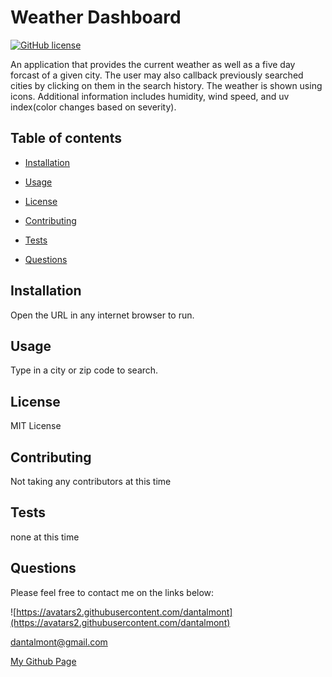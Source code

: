 # Weather Dashboard

[![GitHub license](https://img.shields.io/github/license/Naereen/StrapDown.js.svg)](https://github.com/dantalmont)

  

An application that provides the current weather as well as a five day forcast of a given city. The user may also callback previously searched cities by clicking on them in the search history. The weather is shown using icons. Additional information includes humidity, wind speed, and uv index(color changes based on severity).

## Table of contents

* [Installation](#installation)

* [Usage](#usage)

* [License](#license)

* [Contributing](#Contributing)

* [Tests](#Tests)

* [Questions](#Questions)

## Installation

Open the URL in any internet browser to run.

## Usage

Type in a city or zip code to search.

## License

MIT License

## Contributing

Not taking any contributors at this time

## Tests

none at this time

## Questions

Please feel free to contact me on the links below:

![https://avatars2.githubusercontent.com/dantalmont](https://avatars2.githubusercontent.com/dantalmont)

dantalmont@gmail.com

[My Github Page](https://github.com/dantalmont)
